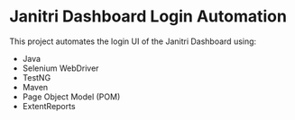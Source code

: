 # Janitri Dashboard Login Automation

This project automates the login UI of the Janitri Dashboard using:
- Java
- Selenium WebDriver
- TestNG
- Maven
- Page Object Model (POM)
- ExtentReports


